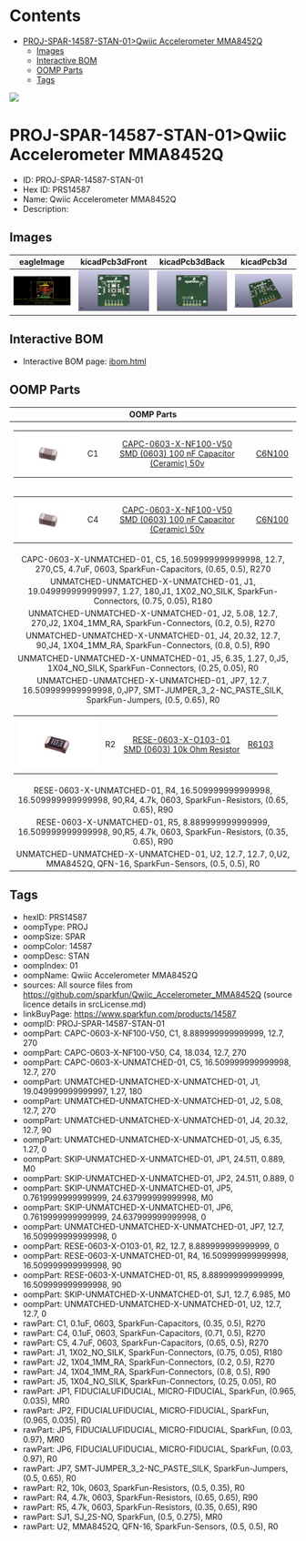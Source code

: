 



Contents
========

* [PROJ-SPAR-14587-STAN-01>Qwiic Accelerometer MMA8452Q](#proj-spar-14587-stan-01qwiic-accelerometer-mma8452q)
	* [Images](#images)
	* [Interactive BOM](#interactive-bom)
	* [OOMP Parts](#oomp-parts)
	* [Tags](#tags)
  
![][im]
# PROJ-SPAR-14587-STAN-01>Qwiic Accelerometer MMA8452Q

- ID: PROJ-SPAR-14587-STAN-01
- Hex ID: PRS14587
- Name: Qwiic Accelerometer MMA8452Q
- Description: 

## Images
  
  

|eagleImage|kicadPcb3dFront|kicadPcb3dBack|kicadPcb3d|
| :---: | :---: | :---: | :---: |
|[![eagleImage](eagleImage_140.png)](eagleImage_600.png)|[![kicadPcb3dFront](kicadPcb3dFront_140.png)](kicadPcb3dFront_600.png)|[![kicadPcb3dBack](kicadPcb3dBack_140.png)](kicadPcb3dBack_600.png)|[![kicadPcb3d](kicadPcb3d_140.png)](kicadPcb3d_600.png)|

## Interactive BOM

- Interactive BOM page: [ibom.html](kicad/bom/ibom.html)

## OOMP Parts
  

|OOMP Parts|
| :---: |
|<table><tr><td>![CAPC-0603-X-NF100-V50](https://raw.githubusercontent.com/oomlout/oomlout_OOMP_parts/main/CAPC-0603-X-NF100-V50/image_140.jpg)</td><td> C1</td><td>[CAPC-0603-X-NF100-V50<br>SMD (0603) 100 nF Capacitor (Ceramic) 50v](https://github.com/oomlout/oomlout_OOMP_parts/tree/main/CAPC-0603-X-NF100-V50/)</td><td>[C6N100](https://github.com/oomlout/oomlout_OOMP_parts/tree/main/CAPC-0603-X-NF100-V50/)</td></tr></table>|
|<table><tr><td>![CAPC-0603-X-NF100-V50](https://raw.githubusercontent.com/oomlout/oomlout_OOMP_parts/main/CAPC-0603-X-NF100-V50/image_140.jpg)</td><td> C4</td><td>[CAPC-0603-X-NF100-V50<br>SMD (0603) 100 nF Capacitor (Ceramic) 50v](https://github.com/oomlout/oomlout_OOMP_parts/tree/main/CAPC-0603-X-NF100-V50/)</td><td>[C6N100](https://github.com/oomlout/oomlout_OOMP_parts/tree/main/CAPC-0603-X-NF100-V50/)</td></tr></table>|
|CAPC-0603-X-UNMATCHED-01, C5, 16.509999999999998, 12.7, 270,C5, 4.7uF, 0603, SparkFun-Capacitors, (0.65, 0.5), R270|
|UNMATCHED-UNMATCHED-X-UNMATCHED-01, J1, 19.049999999999997, 1.27, 180,J1, 1X02_NO_SILK, SparkFun-Connectors, (0.75, 0.05), R180|
|UNMATCHED-UNMATCHED-X-UNMATCHED-01, J2, 5.08, 12.7, 270,J2, 1X04_1MM_RA, SparkFun-Connectors, (0.2, 0.5), R270|
|UNMATCHED-UNMATCHED-X-UNMATCHED-01, J4, 20.32, 12.7, 90,J4, 1X04_1MM_RA, SparkFun-Connectors, (0.8, 0.5), R90|
|UNMATCHED-UNMATCHED-X-UNMATCHED-01, J5, 6.35, 1.27, 0,J5, 1X04_NO_SILK, SparkFun-Connectors, (0.25, 0.05), R0|
|UNMATCHED-UNMATCHED-X-UNMATCHED-01, JP7, 12.7, 16.509999999999998, 0,JP7, SMT-JUMPER_3_2-NC_PASTE_SILK, SparkFun-Jumpers, (0.5, 0.65), R0|
|<table><tr><td>![RESE-0603-X-O103-01](https://raw.githubusercontent.com/oomlout/oomlout_OOMP_parts/main/RESE-0603-X-O103-01/image_140.jpg)</td><td> R2</td><td>[RESE-0603-X-O103-01<br>SMD (0603) 10k Ohm Resistor](https://github.com/oomlout/oomlout_OOMP_parts/tree/main/RESE-0603-X-O103-01/)</td><td>[R6103](https://github.com/oomlout/oomlout_OOMP_parts/tree/main/RESE-0603-X-O103-01/)</td></tr></table>|
|RESE-0603-X-UNMATCHED-01, R4, 16.509999999999998, 16.509999999999998, 90,R4, 4.7k, 0603, SparkFun-Resistors, (0.65, 0.65), R90|
|RESE-0603-X-UNMATCHED-01, R5, 8.889999999999999, 16.509999999999998, 90,R5, 4.7k, 0603, SparkFun-Resistors, (0.35, 0.65), R90|
|UNMATCHED-UNMATCHED-X-UNMATCHED-01, U2, 12.7, 12.7, 0,U2, MMA8452Q, QFN-16, SparkFun-Sensors, (0.5, 0.5), R0|

## Tags

- hexID: PRS14587
- oompType: PROJ
- oompSize: SPAR
- oompColor: 14587
- oompDesc: STAN
- oompIndex: 01
- oompName: Qwiic Accelerometer MMA8452Q
- sources: All source files from https://github.com/sparkfun/Qwiic_Accelerometer_MMA8452Q (source licence details in srcLicense.md)
- linkBuyPage: https://www.sparkfun.com/products/14587
- oompID: PROJ-SPAR-14587-STAN-01
- oompPart: CAPC-0603-X-NF100-V50, C1, 8.889999999999999, 12.7, 270
- oompPart: CAPC-0603-X-NF100-V50, C4, 18.034, 12.7, 270
- oompPart: CAPC-0603-X-UNMATCHED-01, C5, 16.509999999999998, 12.7, 270
- oompPart: UNMATCHED-UNMATCHED-X-UNMATCHED-01, J1, 19.049999999999997, 1.27, 180
- oompPart: UNMATCHED-UNMATCHED-X-UNMATCHED-01, J2, 5.08, 12.7, 270
- oompPart: UNMATCHED-UNMATCHED-X-UNMATCHED-01, J4, 20.32, 12.7, 90
- oompPart: UNMATCHED-UNMATCHED-X-UNMATCHED-01, J5, 6.35, 1.27, 0
- oompPart: SKIP-UNMATCHED-X-UNMATCHED-01, JP1, 24.511, 0.889, M0
- oompPart: SKIP-UNMATCHED-X-UNMATCHED-01, JP2, 24.511, 0.889, 0
- oompPart: SKIP-UNMATCHED-X-UNMATCHED-01, JP5, 0.7619999999999999, 24.637999999999998, M0
- oompPart: SKIP-UNMATCHED-X-UNMATCHED-01, JP6, 0.7619999999999999, 24.637999999999998, 0
- oompPart: UNMATCHED-UNMATCHED-X-UNMATCHED-01, JP7, 12.7, 16.509999999999998, 0
- oompPart: RESE-0603-X-O103-01, R2, 12.7, 8.889999999999999, 0
- oompPart: RESE-0603-X-UNMATCHED-01, R4, 16.509999999999998, 16.509999999999998, 90
- oompPart: RESE-0603-X-UNMATCHED-01, R5, 8.889999999999999, 16.509999999999998, 90
- oompPart: SKIP-UNMATCHED-X-UNMATCHED-01, SJ1, 12.7, 6.985, M0
- oompPart: UNMATCHED-UNMATCHED-X-UNMATCHED-01, U2, 12.7, 12.7, 0
- rawPart: C1, 0.1uF, 0603, SparkFun-Capacitors, (0.35, 0.5), R270
- rawPart: C4, 0.1uF, 0603, SparkFun-Capacitors, (0.71, 0.5), R270
- rawPart: C5, 4.7uF, 0603, SparkFun-Capacitors, (0.65, 0.5), R270
- rawPart: J1, 1X02_NO_SILK, SparkFun-Connectors, (0.75, 0.05), R180
- rawPart: J2, 1X04_1MM_RA, SparkFun-Connectors, (0.2, 0.5), R270
- rawPart: J4, 1X04_1MM_RA, SparkFun-Connectors, (0.8, 0.5), R90
- rawPart: J5, 1X04_NO_SILK, SparkFun-Connectors, (0.25, 0.05), R0
- rawPart: JP1, FIDUCIALUFIDUCIAL, MICRO-FIDUCIAL, SparkFun, (0.965, 0.035), MR0
- rawPart: JP2, FIDUCIALUFIDUCIAL, MICRO-FIDUCIAL, SparkFun, (0.965, 0.035), R0
- rawPart: JP5, FIDUCIALUFIDUCIAL, MICRO-FIDUCIAL, SparkFun, (0.03, 0.97), MR0
- rawPart: JP6, FIDUCIALUFIDUCIAL, MICRO-FIDUCIAL, SparkFun, (0.03, 0.97), R0
- rawPart: JP7, SMT-JUMPER_3_2-NC_PASTE_SILK, SparkFun-Jumpers, (0.5, 0.65), R0
- rawPart: R2, 10k, 0603, SparkFun-Resistors, (0.5, 0.35), R0
- rawPart: R4, 4.7k, 0603, SparkFun-Resistors, (0.65, 0.65), R90
- rawPart: R5, 4.7k, 0603, SparkFun-Resistors, (0.35, 0.65), R90
- rawPart: SJ1, SJ_2S-NO, SparkFun, (0.5, 0.275), MR0
- rawPart: U2, MMA8452Q, QFN-16, SparkFun-Sensors, (0.5, 0.5), R0



[im]: kicadPcb3d_450.png
